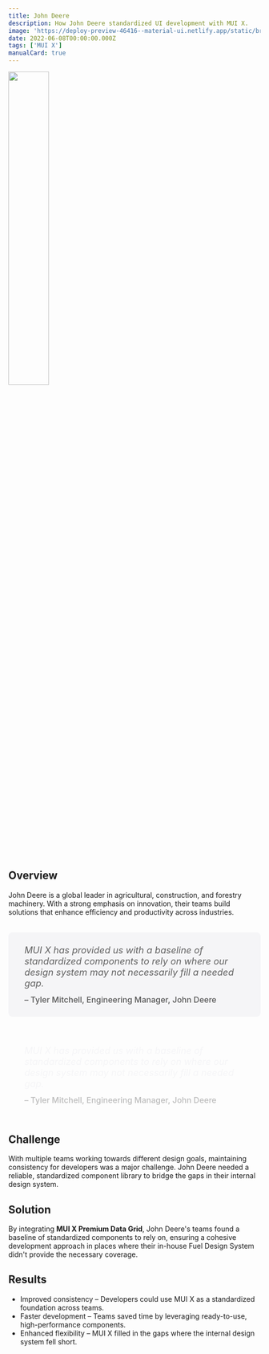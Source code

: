 ```yaml
---
title: John Deere
description: How John Deere standardized UI development with MUI X.
image: 'https://deploy-preview-46416--material-ui.netlify.app/static/branding/companies/johndeere.svg'
date: 2022-06-08T00:00:00.000Z
tags: ['MUI X']
manualCard: true
---
```


<style>
  #blog-responsive-image {
    height: 230px;
    @media (max-width: 600px) {
      height: 167px;
    }
  }
</style>

<img
    id="blog-responsive-image"
    src="/static/branding/companies/johndeere.svg"
    alt=""
    style="width: 40%; height: auto; object-fit: cover; object-position: top left; border: 0px; margin-left: 0; margin-bottom: 20px; display: block; text-align: left;"
  />

## Overview

John Deere is a global leader in agricultural, construction, and forestry machinery.
With a strong emphasis on innovation, their teams build solutions that enhance efficiency and productivity across industries.

<span class="only-light-mode">
<blockquote style="margin: 32px 0; padding: 24px 32px; background: #f5f5f7; border-left: 6px solid var(--muidocs-palette-primary-main); border-radius: 8px; font-size: 1.15rem; font-style: italic;">
  MUI X has provided us with a baseline of standardized components to rely on where our design system may not necessarily fill a needed gap.
  <br>
  <span style="display: block; margin-top: 12px; font-size: 1rem; font-style: normal; color: #555; font-weight: 500;">
    – Tyler Mitchell, Engineering Manager, John Deere
  </span>
</blockquote>
</span>
<span class="only-dark-mode">
<blockquote style="margin: 32px 0; padding: 24px 32px; background: var(--muidocs-palette-background-default); border-left: 6px solid var(--muidocs-palette-primary-main); color: #f5f5f7; border-radius: 8px; font-size: 1.15rem; font-style: italic;">
  MUI X has provided us with a baseline of standardized components to rely on where our design system may not necessarily fill a needed gap.
  <br>
  <span style="display: block; margin-top: 12px; font-size: 1rem; font-style: normal; color: #bbb; font-weight: 500;">
   – Tyler Mitchell, Engineering Manager, John Deere
  </span>
</blockquote>
</span>

## Challenge

With multiple teams working towards different design goals, maintaining consistency for developers was a major challenge.
John Deere needed a reliable, standardized component library to bridge the gaps in their internal design system.

## Solution

By integrating **MUI X Premium Data Grid**, John Deere's teams found a baseline of standardized components to rely on, ensuring a cohesive development approach in places where their in-house Fuel Design System didn't provide the necessary coverage.

## Results

- Improved consistency – Developers could use MUI X as a standardized foundation across teams.
- Faster development – Teams saved time by leveraging ready-to-use, high-performance components.
- Enhanced flexibility – MUI X filled in the gaps where the internal design system fell short.
